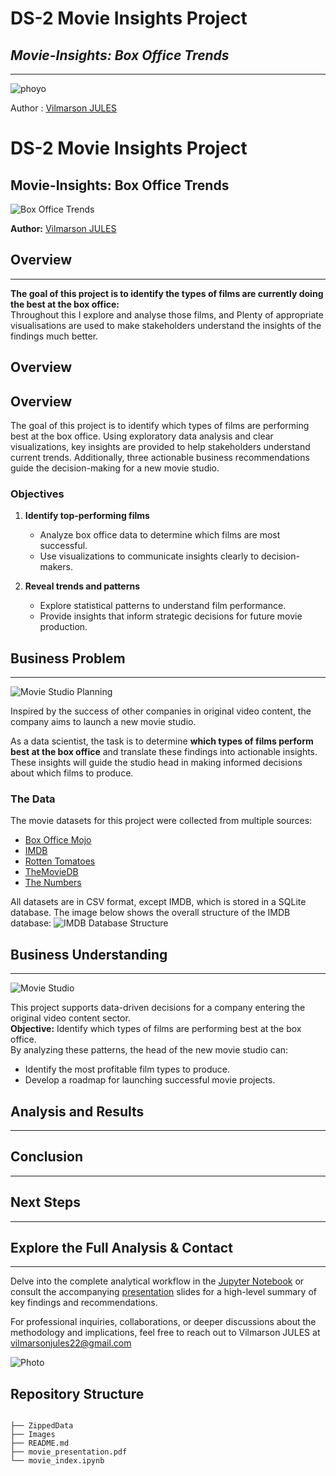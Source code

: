 # DS-2 Movie Insights Project
## ***Movie-Insights: Box Office Trends***

--- 
![phoyo](Images/boxoffice.jpg)

Author : [Vilmarson JULES](vilmarsonjules22@gmail.com)

# DS-2 Movie Insights Project
## Movie-Insights: Box Office Trends

![Box Office Trends](Images/boxoffice.jpg)

**Author:** [Vilmarson JULES](mailto:vilmarsonjules22@gmail.com)


## Overview
---

**The goal of this project is to identify the types of films are currently doing the best at the box office:**  
Throughout this  I explore and analyse those films, and Plenty of appropriate visualisations are used to make stakeholders understand the insights of the findings  much better.

## Overview
## Overview

The goal of this project is to identify which types of films are performing best at the box office. Using exploratory data analysis and clear visualizations, key insights are provided to help stakeholders understand current trends. Additionally, three actionable business recommendations guide the decision-making for a new movie studio.

### Objectives
1. **Identify top-performing films**  
   - Analyze box office data to determine which films are most successful.  
   - Use visualizations to communicate insights clearly to decision-makers.

2. **Reveal trends and patterns**  
   - Explore statistical patterns to understand film performance.  
   - Provide insights that inform strategic decisions for future movie production.

## Business Problem
---
![Movie Studio Planning](Images/image1.jpg) 

Inspired by the success of other companies in original video content, the company aims to launch a new movie studio.  

As a data scientist, the task is to determine **which types of films perform best at the box office** and translate these findings into actionable insights. These insights will guide the studio head in making informed decisions about which films to produce.
    
### The Data

The movie datasets for this project were collected from multiple sources:  

* [Box Office Mojo](https://www.boxofficemojo.com/)  
* [IMDB](https://www.imdb.com/)  
* [Rotten Tomatoes](https://www.rottentomatoes.com/)  
* [TheMovieDB](https://www.themoviedb.org/)  
* [The Numbers](https://www.the-numbers.com/)  

All datasets are in CSV format, except IMDB, which is stored in a SQLite database. 
The image below shows the overall structure of the IMDB database:
![IMDB Database Structure](Images/Imdb.jpeg)


## Business Understanding
---
![Movie Studio](Images/image0.jpg)

This project supports data-driven decisions for a company entering the original video content sector.  
**Objective:** Identify which types of films are performing best at the box office.  
By analyzing these patterns, the head of the new movie studio can:  
- Identify the most profitable film types to produce.  
- Develop a roadmap for launching successful movie projects.


## Analysis and Results
---


## Conclusion

---


## Next Steps

---



## Explore the Full Analysis & Contact

---

Delve into the complete analytical workflow in the [Jupyter Notebook](./movie_index.ipynb) or consult the accompanying [presentation](./movie_presentation.pdf) slides for a high-level summary of key findings and recommendations.

For professional inquiries, collaborations, or deeper discussions about the methodology and implications, feel free to reach out to Vilmarson JULES at [vilmarsonjules22@gmail.com](vilmarsonjules22@gmail.com)

![Photo](Images/profil.jpg)


## Repository Structure

```

├── ZippedData
├── Images
├── README.md
├── movie_presentation.pdf
└── movie_index.ipynb
```

